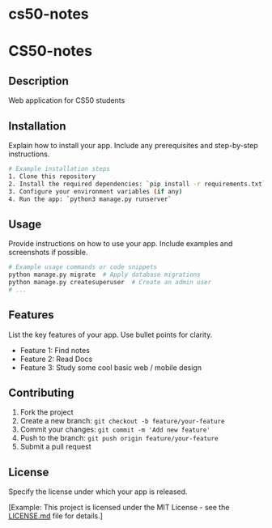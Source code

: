 # cs50-notes


# CS50-notes 

## Description

Web application for CS50 students 

## Installation

Explain how to install your app. Include any prerequisites and step-by-step instructions.

```bash
# Example installation steps
1. Clone this repository
2. Install the required dependencies: `pip install -r requirements.txt`
3. Configure your environment variables (if any)
4. Run the app: `python3 manage.py runserver`
```

## Usage

Provide instructions on how to use your app. Include examples and screenshots if possible.

```bash
# Example usage commands or code snippets
python manage.py migrate  # Apply database migrations
python manage.py createsuperuser  # Create an admin user
# ...
```

## Features

List the key features of your app. Use bullet points for clarity.

- Feature 1: Find notes 
- Feature 2: Read Docs 
- Feature 3: Study some cool basic web / mobile design

## Contributing


1. Fork the project
2. Create a new branch: `git checkout -b feature/your-feature`
3. Commit your changes: `git commit -m 'Add new feature'`
4. Push to the branch: `git push origin feature/your-feature`
5. Submit a pull request


## License

Specify the license under which your app is released.

[Example: This project is licensed under the MIT License - see the [LICENSE.md](LICENSE.md) file for details.]


